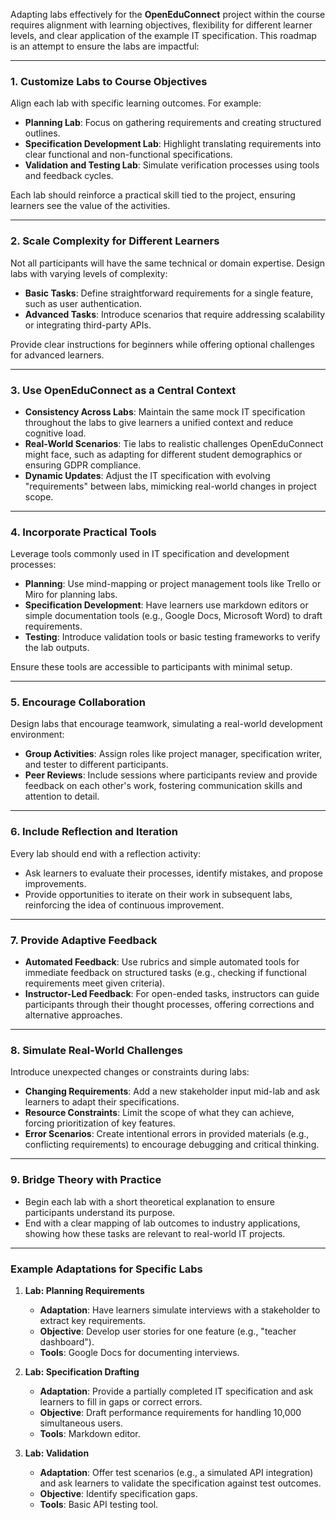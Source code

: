 Adapting labs effectively for the **OpenEduConnect** project within the course requires alignment with learning objectives, flexibility for different learner levels, and clear application of the example IT specification. 
This roadmap is an attempt to ensure the labs are impactful:

---

### **1. Customize Labs to Course Objectives**
Align each lab with specific learning outcomes. For example:
- **Planning Lab**: Focus on gathering requirements and creating structured outlines.
- **Specification Development Lab**: Highlight translating requirements into clear functional and non-functional specifications.
- **Validation and Testing Lab**: Simulate verification processes using tools and feedback cycles.

Each lab should reinforce a practical skill tied to the project, ensuring learners see the value of the activities.

---

### **2. Scale Complexity for Different Learners**
Not all participants will have the same technical or domain expertise. Design labs with varying levels of complexity:
- **Basic Tasks**: Define straightforward requirements for a single feature, such as user authentication.
- **Advanced Tasks**: Introduce scenarios that require addressing scalability or integrating third-party APIs.

Provide clear instructions for beginners while offering optional challenges for advanced learners.

---

### **3. Use OpenEduConnect as a Central Context**
- **Consistency Across Labs**: Maintain the same mock IT specification throughout the labs to give learners a unified context and reduce cognitive load.
- **Real-World Scenarios**: Tie labs to realistic challenges OpenEduConnect might face, such as adapting for different student demographics or ensuring GDPR compliance.
- **Dynamic Updates**: Adjust the IT specification with evolving "requirements" between labs, mimicking real-world changes in project scope.

---

### **4. Incorporate Practical Tools**
Leverage tools commonly used in IT specification and development processes:
- **Planning**: Use mind-mapping or project management tools like Trello or Miro for planning labs.
- **Specification Development**: Have learners use markdown editors or simple documentation tools (e.g., Google Docs, Microsoft Word) to draft requirements.
- **Testing**: Introduce validation tools or basic testing frameworks to verify the lab outputs.

Ensure these tools are accessible to participants with minimal setup.

---

### **5. Encourage Collaboration**
Design labs that encourage teamwork, simulating a real-world development environment:
- **Group Activities**: Assign roles like project manager, specification writer, and tester to different participants.
- **Peer Reviews**: Include sessions where participants review and provide feedback on each other's work, fostering communication skills and attention to detail.

---

### **6. Include Reflection and Iteration**
Every lab should end with a reflection activity:
- Ask learners to evaluate their processes, identify mistakes, and propose improvements.
- Provide opportunities to iterate on their work in subsequent labs, reinforcing the idea of continuous improvement.

---

### **7. Provide Adaptive Feedback**
- **Automated Feedback**: Use rubrics and simple automated tools for immediate feedback on structured tasks (e.g., checking if functional requirements meet given criteria).
- **Instructor-Led Feedback**: For open-ended tasks, instructors can guide participants through their thought processes, offering corrections and alternative approaches.

---

### **8. Simulate Real-World Challenges**
Introduce unexpected changes or constraints during labs:
- **Changing Requirements**: Add a new stakeholder input mid-lab and ask learners to adapt their specifications.
- **Resource Constraints**: Limit the scope of what they can achieve, forcing prioritization of key features.
- **Error Scenarios**: Create intentional errors in provided materials (e.g., conflicting requirements) to encourage debugging and critical thinking.

---

### **9. Bridge Theory with Practice**
- Begin each lab with a short theoretical explanation to ensure participants understand its purpose.
- End with a clear mapping of lab outcomes to industry applications, showing how these tasks are relevant to real-world IT projects.

---

### **Example Adaptations for Specific Labs**
1. **Lab: Planning Requirements**
   - **Adaptation**: Have learners simulate interviews with a stakeholder to extract key requirements.
   - **Objective**: Develop user stories for one feature (e.g., "teacher dashboard").
   - **Tools**: Google Docs for documenting interviews.

2. **Lab: Specification Drafting**
   - **Adaptation**: Provide a partially completed IT specification and ask learners to fill in gaps or correct errors.
   - **Objective**: Draft performance requirements for handling 10,000 simultaneous users.
   - **Tools**: Markdown editor.

3. **Lab: Validation**
   - **Adaptation**: Offer test scenarios (e.g., a simulated API integration) and ask learners to validate the specification against test outcomes.
   - **Objective**: Identify specification gaps.
   - **Tools**: Basic API testing tool.

